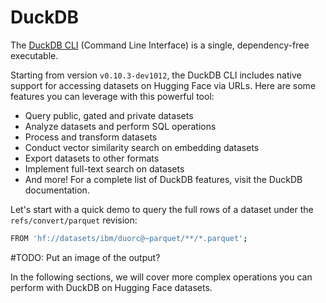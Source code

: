# DuckDB

The [DuckDB CLI](https://duckdb.org/docs/api/cli/overview.html) (Command Line Interface) is a single, dependency-free executable. 

<!-- <Tip>

For installation details, visit the [installation page](https://duckdb.org/docs/installation).

</Tip> -->

Starting from version `v0.10.3-dev1012`, the DuckDB CLI includes native support for accessing datasets on Hugging Face via URLs. Here are some features you can leverage with this powerful tool:

- Query public, gated and private datasets
- Analyze datasets and perform SQL operations
- Process and transform datasets
- Conduct vector similarity search on embedding datasets
- Export datasets to other formats
- Implement full-text search on datasets
- And more! For a complete list of DuckDB features, visit the DuckDB documentation.

Let's start with a quick demo to query the full rows of a dataset under the `refs/convert/parquet` revision:

```bash
FROM 'hf://datasets/ibm/duorc@~parquet/**/*.parquet';
```

#TODO: Put an image of the output?

In the following sections, we will cover more complex operations you can perform with DuckDB on Hugging Face datasets.
